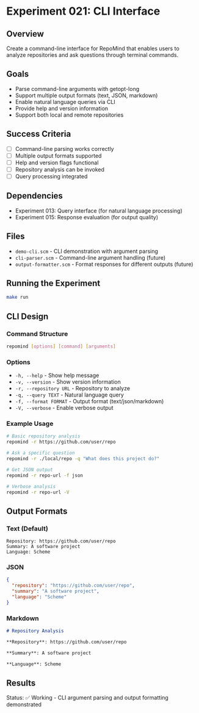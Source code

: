 # Experiment 021: CLI Interface

## Overview
Create a command-line interface for RepoMind that enables users to analyze repositories and ask questions through terminal commands.

## Goals
- Parse command-line arguments with getopt-long
- Support multiple output formats (text, JSON, markdown)
- Enable natural language queries via CLI
- Provide help and version information
- Support both local and remote repositories

## Success Criteria
- [ ] Command-line parsing works correctly
- [ ] Multiple output formats supported
- [ ] Help and version flags functional
- [ ] Repository analysis can be invoked
- [ ] Query processing integrated

## Dependencies
- Experiment 013: Query interface (for natural language processing)
- Experiment 015: Response evaluation (for output quality)

## Files
- `demo-cli.scm` - CLI demonstration with argument parsing
- `cli-parser.scm` - Command-line argument handling (future)
- `output-formatter.scm` - Format responses for different outputs (future)

## Running the Experiment
```bash
make run
```

## CLI Design

### Command Structure
```bash
repomind [options] [command] [arguments]
```

### Options
- `-h, --help` - Show help message
- `-v, --version` - Show version information
- `-r, --repository URL` - Repository to analyze
- `-q, --query TEXT` - Natural language query
- `-f, --format FORMAT` - Output format (text/json/markdown)
- `-V, --verbose` - Enable verbose output

### Example Usage
```bash
# Basic repository analysis
repomind -r https://github.com/user/repo

# Ask a specific question
repomind -r ./local/repo -q "What does this project do?"

# Get JSON output
repomind -r repo-url -f json

# Verbose analysis
repomind -r repo-url -V
```

## Output Formats

### Text (Default)
```
Repository: https://github.com/user/repo
Summary: A software project
Language: Scheme
```

### JSON
```json
{
  "repository": "https://github.com/user/repo",
  "summary": "A software project",
  "language": "Scheme"
}
```

### Markdown
```markdown
# Repository Analysis

**Repository**: https://github.com/user/repo

**Summary**: A software project

**Language**: Scheme
```

## Results
Status: ✅ Working - CLI argument parsing and output formatting demonstrated